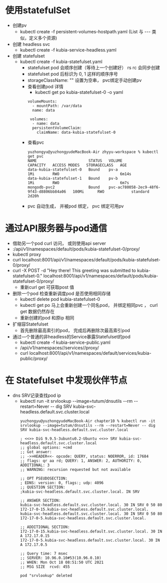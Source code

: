 # 使用statefulSet
- 创建pv
  - kubectl create -f persistent-volumes-hostpath.yaml (List 与 --- 类似，定义多个资源)
- 创建 headless svc
  - kubectl create -f kubia-service-headless.yaml 
- 创建 statefulset
  - kubectl create -f kubia-statefulset.yaml
    - statefulset pod 会顺序创建（等待上一个创建好） rs rc 会同步创建
    - statefulset pod 后标识为 0, 1 这样的顺序序号
    - storageClassName: "" 设置为空串， pvc绑定手动创建pv
    - 查看创建pod 详情
      - kubectl get po kubia-statefulset-0 -o yaml
      ```
      volumeMounts:
        - mountPath: /var/data
        name: data

       volumes:
        - name: data
        persistentVolumeClaim:
          claimName: data-kubia-statefulset-0

      ```
    - 查看pvc
      ```
      yuzhongyu@yuzhongyudeMacBook-Air zhyyu-workspace % kubectl get pvc
      NAME                       STATUS   VOLUME                                     CAPACITY   ACCESS MODES   STORAGECLASS   AGE
      data-kubia-statefulset-0   Bound    pv-a                                       1Mi        RWO                           6m14s
      data-kubia-statefulset-1   Bound    pv-b                                       1Mi        RWO                           6m7s
      mongodb-pvc2               Bound    pvc-ac780058-2ec9-48f6-9f43-d8806bb84a06   100Mi      RWO            standard       2d20h

      ```
    - pvc 自动生成， 并被pod 绑定， pvc 绑定可用pv

# 通过API服务器与pod通信
- 借助另一个pod curl 访问， 或则使用api server
- <apiServerHost>:<port>/api/v1/namespaces/default/pods/kubia-statefulset-0/proxy/<path>
- kubectl proxy
- curl localhost:8001/api/v1/namespaces/default/pods/kubia-statefulset-0/proxy/
- curl -X POST -d "Hey there! This greeting was submitted to kubia-statefulset-0." localhost:8001/api/v1/namespaces/default/pods/kubia-statefulset-0/proxy/
  - 重新curl get 可获取post 值
- 删除一个pod 检查重新调度pod 是否使用相同存储
  - kubectl delete pod kubia-statefulset-0
  - kubectl get po 马上会重新创建一个同名pod， 并绑定相同pvc ， curl get 数据仍然存在
  - 重新创建的pod 和原ip 相同
- 扩缩容Statefulset
  - 首先删除最高索引的pod， 完成后再删除次最高索引pod
- 通过—个普通的非headless的Service暴露Statefulset的pod
  - kubectl create -f kubia-service-public.yaml
  - /api/v1/namespaces/<namespace>/services/<service name>/proxy/<path>
  - curl localhost:8001/api/v1/namespaces/default/services/kubia-public/proxy/

# 在 Statefulset 中发现伙伴节点
- dns SRV记录查找pod ip
  - kubectl run -it srvlookup --image=tutum/dnsutils --rm --restart=Never -- dig SRV kubia-svc-headless.default.svc.cluster.local
    ```
    yuzhongyu@yuzhongyudeMacBook-Air chapter10 % kubectl run -it srvlookup --image=tutum/dnsutils --rm --restart=Never -- dig SRV kubia-svc-headless.default.svc.cluster.local

    ; <<>> DiG 9.9.5-3ubuntu0.2-Ubuntu <<>> SRV kubia-svc-headless.default.svc.cluster.local
    ;; global options: +cmd
    ;; Got answer:
    ;; ->>HEADER<<- opcode: QUERY, status: NOERROR, id: 17684
    ;; flags: qr aa rd; QUERY: 1, ANSWER: 2, AUTHORITY: 0, ADDITIONAL: 3
    ;; WARNING: recursion requested but not available
    
    ;; OPT PSEUDOSECTION:
    ; EDNS: version: 0, flags:; udp: 4096
    ;; QUESTION SECTION:
    ;kubia-svc-headless.default.svc.cluster.local. IN SRV
    
    ;; ANSWER SECTION:
    kubia-svc-headless.default.svc.cluster.local. 30 IN SRV 0 50 80 172-17-0-15.kubia-svc-headless.default.svc.cluster.local.
    kubia-svc-headless.default.svc.cluster.local. 30 IN SRV 0 50 80 172-17-0-5.kubia-svc-headless.default.svc.cluster.local.
    
    ;; ADDITIONAL SECTION:
    172-17-0-15.kubia-svc-headless.default.svc.cluster.local. 30 IN A 172.17.0.15
    172-17-0-5.kubia-svc-headless.default.svc.cluster.local. 30 IN A 172.17.0.5
    
    ;; Query time: 7 msec
    ;; SERVER: 10.96.0.10#53(10.96.0.10)
    ;; WHEN: Mon Oct 18 08:51:50 UTC 2021
    ;; MSG SIZE  rcvd: 455
    
    pod "srvlookup" deleted

    ```
